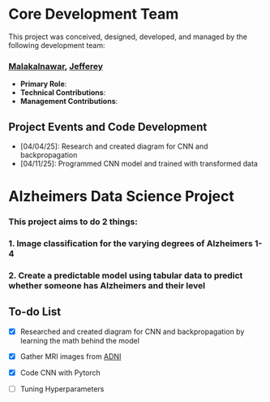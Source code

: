 # Core Development  Team

This project was conceived, designed, developed, and managed by the following development team:

### [Malakalnawar](https://github.com/malakalnawar), [Jefferey](https://github.com/jromero121)

* **Primary Role**: 
* **Technical Contributions**:
* **Management Contributions**:

## Project Events and Code Development

* [04/04/25]: Research and created diagram for CNN and backpropagation
* [04/11/25]: Programmed CNN model and trained with transformed data

# Alzheimers Data Science Project

### This project aims to do 2 things: 
### 1. Image classification for the varying degrees of Alzheimers 1-4 
### 2. Create a predictable model using tabular data to predict whether someone has Alzheimers and their level

## To-do List

- [x] Researched and created diagram for CNN and backpropagation by learning the math behind the model
- [x] Gather MRI images from [ADNI](https://adni.loni.usc.edu/)
- [x] Code CNN with Pytorch
- [ ] Tuning Hyperparameters


